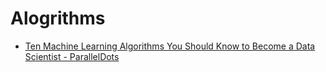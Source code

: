 # Alogrithms

* [Ten Machine Learning Algorithms You Should Know to Become a Data Scientist - ParallelDots](https://blog.paralleldots.com/data-science/machine-learning/ten-machine-learning-algorithms-know-become-data-scientist/)

